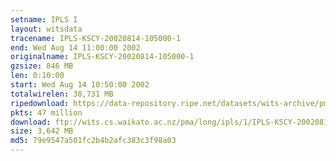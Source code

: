 ```yaml
---
setname: IPLS I
layout: witsdata
tracename: IPLS-KSCY-20020814-105000-1
end: Wed Aug 14 11:00:00 2002
originalname: IPLS-KSCY-20020814-105000-1
gzsize: 846 MB
len: 0:10:00
start: Wed Aug 14 10:50:00 2002
totalwirelen: 38,731 MB
ripedownload: https://data-repository.ripe.net/datasets/wits-archive/pma/long/ipls/1/IPLS-KSCY-20020814-105000-1.gz
pkts: 47 million
download: ftp://wits.cs.waikato.ac.nz/pma/long/ipls/1/IPLS-KSCY-20020814-105000-1.gz
size: 3,642 MB
md5: 79e9547a501fc2b4b2afc383c3f98a03
---
```

